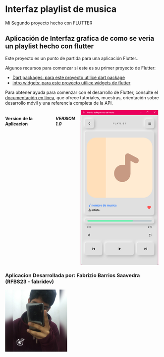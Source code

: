 # Interfaz playlist de musica

Mi Segundo proyecto hecho con FLUTTER

## Aplicación de Interfaz grafica de como se veria un playlist hecho con flutter

Este proyecto es un punto de partida para una aplicación Flutter..

Algunos recursos para comenzar si este es su primer proyecto de Flutter:

- [Dart packages: para este proyecto utilice dart package](https://pub.dev/)
- [intro widgets: para este proyecto utilice widgets de flutter](https://docs.flutter.dev/ui/widgets-intro)

Para obtener ayuda para comenzar con el desarrollo de Flutter, consulte el
[documentación en línea](https://docs.flutter.dev/), que ofrece tutoriales,
muestras, orientación sobre desarrollo móvil y una referencia completa de la API.

<div style="display: flex;">
  <h4>Version de la Aplicacion &nbsp;</h4>
  <br>
  <h5>VERSION 1.0</h5>
  <img src="readme/interfaz.png" alt="version 1.0" style="margin-right: 10px; width: 250px; height: 500px;">
</div>
<h3><b>Aplicacion Desarrollada por:</b> Fabrizio Barrios Saavedra (RFBS23 - fabridev)</h3>
<img src="readme/foter.jpg" width="200" alt="avatar">
